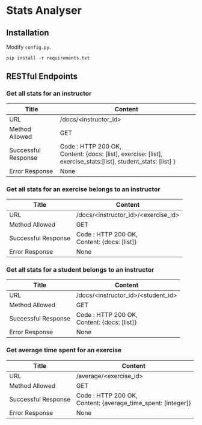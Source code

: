 # Stats Analyser

## Installation

Modify `config.py`.

`pip install -r requirements.txt`

## RESTful Endpoints

### Get all stats for an instructor

| Title | Content |
--- |---
URL | /docs/\<instructor_id\>
Method Allowed | GET
Successful Response | Code : HTTP 200 OK,<br> Content: \{docs: [list], exercise: [list], exercise_stats:[list], student_stats: [list] \}
Error Response | None

### Get all stats for an exercise belongs to an instructor

| Title | Content |
--- |---
URL | /docs/\<instructor_id\>/\<exercise\_id\>
Method Allowed | GET
Successful Response | Code : HTTP 200 OK,<br> Content: \{docs: [list]\}
Error Response | None

### Get all stats for a student belongs to an instructor

| Title | Content |
--- |---
URL | /docs/\<instructor_id\>/\<student\_id\>
Method Allowed | GET
Successful Response | Code : HTTP 200 OK,<br> Content: \{docs: [list]\}
Error Response | None


### Get average time spent for an exercise

| Title | Content |
--- |---
URL | /average/\<exercise\_id\>
Method Allowed | GET
Successful Response | Code : HTTP 200 OK,<br> Content: \{average_time\_spent: [integer]\}
Error Response | None